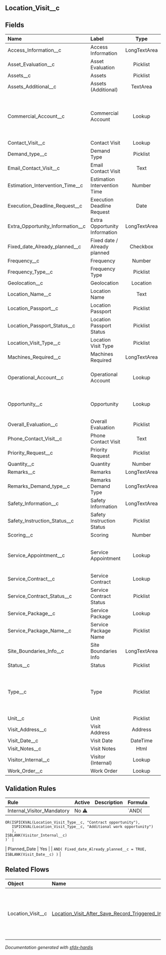 ## Location_Visit__c

<!-- Object description -->

## Fields

| Name      | Label | Type | Description |
| :-------- | :---- | :--: | :---------- | 
| Access_Information__c | Access Information | LongTextArea | <!-- --> |
| Asset_Evaluation__c | Asset Evaluation | Picklist | <!-- --> |
| Assets__c | Assets | Picklist | <!-- --> |
| Assets_Additional__c | Assets (Additional) | TextArea | <!-- --> |
| Commercial_Account__c | Commercial Account | Lookup | Lookup to the Commmercial account that requested this site visit for a potential customer |
| Contact_Visit__c | Contact Visit | Lookup | <!-- --> |
| Demand_type__c | Demand Type | Picklist | <!-- --> |
| Email_Contact_Visit__c | Email Contact Visit | Text | <!-- --> |
| Estimation_Intervention_Time__c | Estimation Intervention Time | Number | <!-- --> |
| Execution_Deadline_Request__c | Execution Deadline Request | Date | <!-- --> |
| Extra_Opportunity_Information__c | Extra Opportunity Information | LongTextArea | <!-- --> |
| Fixed_date_Already_planned__c | Fixed date / Already planned | Checkbox | <!-- --> |
| Frequency__c | Frequency | Number | <!-- --> |
| Frequency_Type__c | Frequency Type | Picklist | <!-- --> |
| Geolocation__c | Geolocation | Location | <!-- --> |
| Location_Name__c | Location Name | Text | <!-- --> |
| Location_Passport__c | Location Passport | Picklist | <!-- --> |
| Location_Passport_Status__c | Location Passport Status | Picklist | <!-- --> |
| Location_Visit_Type__c | Location Visit Type | Picklist | <!-- --> |
| Machines_Required__c | Machines Required | LongTextArea | <!-- --> |
| Operational_Account__c | Operational Account | Lookup | Lookup to the operational account that was visited |
| Opportunity__c | Opportunity | Lookup | Opportunity for which this site visit was done |
| Overall_Evaluation__c | Overall Evaluation | Picklist | <!-- --> |
| Phone_Contact_Visit__c | Phone Contact Visit | Text | <!-- --> |
| Priority_Request__c | Priority Request | Picklist | <!-- --> |
| Quantity__c | Quantity | Number | <!-- --> |
| Remarks__c | Remarks | LongTextArea | <!-- --> |
| Remarks_Demand_type__c | Remarks Demand Type | LongTextArea | <!-- --> |
| Safety_Information__c | Safety Information | LongTextArea | <!-- --> |
| Safety_Instruction_Status__c | Safety Instruction Status | Picklist | <!-- --> |
| Scoring__c | Scoring | Number | <!-- --> |
| Service_Appointment__c | Service Appointment | Lookup | The service appointment the inspection is linked to |
| Service_Contract__c | Service Contract | Lookup | <!-- --> |
| Service_Contract_Status__c | Service Contract Status | Picklist | <!-- --> |
| Service_Package__c | Service Package | Lookup | <!-- --> |
| Service_Package_Name__c | Service Package Name | Picklist | <!-- --> |
| Site_Boundaries_Info__c | Site Boundaries Info | LongTextArea | <!-- --> |
| Status__c | Status | Picklist | <!-- --> |
| Type__c | Type | Picklist | Inspection = with an existing customer<br/>Site visit = visit for new oppty |
| Unit__c | Unit | Picklist | <!-- --> |
| Visit_Address__c | Visit Address | Address | <!-- --> |
| Visit_Date__c | Visit Date | DateTime | <!-- --> |
| Visit_Notes__c | Visit Notes | Html | <!-- --> |
| Visitor_Internal__c | Visitor (Internal) | Lookup | <!-- --> |
| Work_Order__c | Work Order | Lookup | <!-- --> |

## Validation Rules

| Rule      | Active | Description | Formula |
| :-------- | :---- | :---------- | :------ |
| Internal_Visitor_Mandatory | No ⚠️ |  | `AND(
    OR(ISPICKVAL(Location_Visit_Type__c, "Contract opportunity"),
       ISPICKVAL(Location_Visit_Type__c, "Additional work opportunity")
       ),
    ISBLANK(Visitor_Internal__c)
    )` |
| Planned_Date | Yes |  | `AND(
    Fixed_date_Already_planned__c = TRUE,
    ISBLANK(Visit_Date__c)
)` |


## Related Flows

| Object | Name      | Type | Description |
| :----  | :-------- | :--: | :---------- | 
| Location_Visit__c | [Location_Visit_After_Save_Record_Triggered_Inform_visitor_when_Opportunity_visit](../flows/Location_Visit_After_Save_Record_Triggered_Inform_visitor_when_Opportunity_visit.md) |  Record After Save | Send a notification to the expected visitor that they are expected to do a visit |


_Documentation generated with [sfdx-hardis](https://sfdx-hardis.cloudity.com)_
